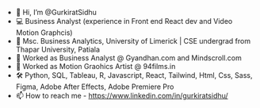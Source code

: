 - 👋 Hi, I’m @GurkiratSidhu
- :computer: Business Analyst (experience in Front end React dev and Video Motion Graphcis)
- :school: Msc. Business Analytics, University of Limerick | CSE undergrad from Thapar University, Patiala
- :office: Worked as Business Analyst @ Gyandhan.com and Mindscroll.com
- :movie_camera: Worked as Motion Graohics Artist @ 94films.in
- :hammer_and_wrench: Python, SQL, Tableau, R, Javascript, React, Tailwind, Html, Css, Sass, Figma, Adobe After Effects, Adobe Premiere Pro
- 📫 How to reach me - https://www.linkedin.com/in/gurkiratsidhu/

<!---
GurkiratSidhu/GurkiratSidhu is a ✨ special ✨ repository because its `README.md` (this file) appears on your GitHub profile.
You can click the Preview link to take a look at your changes.
--->
